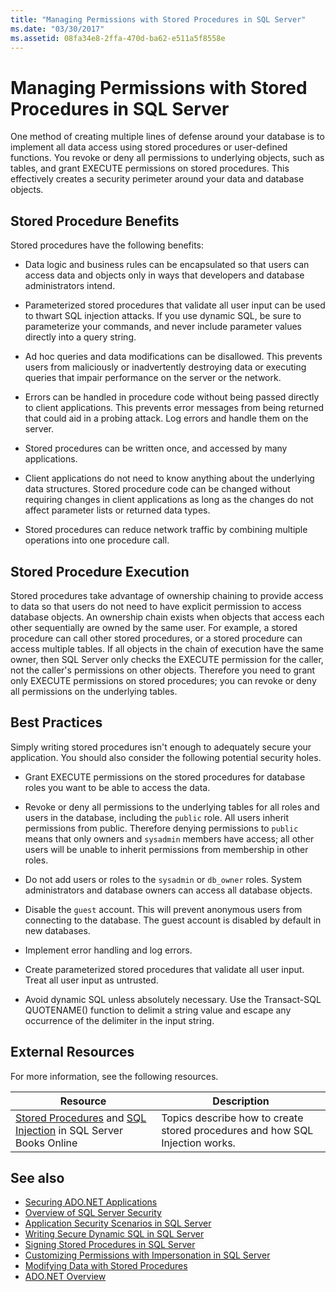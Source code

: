 ```yaml
---
title: "Managing Permissions with Stored Procedures in SQL Server"
ms.date: "03/30/2017"
ms.assetid: 08fa34e8-2ffa-470d-ba62-e511a5f8558e
---
```

# Managing Permissions with Stored Procedures in SQL Server
One method of creating multiple lines of defense around your database is to implement all data access using stored procedures or user-defined functions. You revoke or deny all permissions to underlying objects, such as tables, and grant EXECUTE permissions on stored procedures. This effectively creates a security perimeter around your data and database objects.  
  
## Stored Procedure Benefits  
 Stored procedures have the following benefits:  
  
- Data logic and business rules can be encapsulated so that users can access data and objects only in ways that developers and database administrators intend.  
  
- Parameterized stored procedures that validate all user input can be used to thwart SQL injection attacks. If you use dynamic SQL, be sure to parameterize your commands, and never include parameter values directly into a query string.  
  
- Ad hoc queries and data modifications can be disallowed. This prevents users from maliciously or inadvertently destroying data or executing queries that impair performance on the server or the network.  
  
- Errors can be handled in procedure code without being passed directly to client applications. This prevents error messages from being returned that could aid in a probing attack. Log errors and handle them on the server.  
  
- Stored procedures can be written once, and accessed by many applications.  
  
- Client applications do not need to know anything about the underlying data structures. Stored procedure code can be changed without requiring changes in client applications as long as the changes do not affect parameter lists or returned data types.  
  
- Stored procedures can reduce network traffic by combining multiple operations into one procedure call.  
  
## Stored Procedure Execution  
 Stored procedures take advantage of ownership chaining to provide access to data so that users do not need to have explicit permission to access database objects. An ownership chain exists when objects that access each other sequentially are owned by the same user. For example, a stored procedure can call other stored procedures, or a stored procedure can access multiple tables. If all objects in the chain of execution have the same owner, then SQL Server only checks the EXECUTE permission for the caller, not the caller's permissions on other objects. Therefore you need to grant only EXECUTE permissions on stored procedures; you can revoke or deny all permissions on the underlying tables.  
  
## Best Practices  
 Simply writing stored procedures isn't enough to adequately secure your application. You should also consider the following potential security holes.  
  
- Grant EXECUTE permissions on the stored procedures for database roles you want to be able to access the data.  
  
- Revoke or deny all permissions to the underlying tables for all roles and users in the database, including the `public` role. All users inherit permissions from public. Therefore denying permissions to `public` means that only owners and `sysadmin` members have access; all other users will be unable to inherit permissions from membership in other roles.  
  
- Do not add users or roles to the `sysadmin` or `db_owner` roles. System administrators and database owners can access all database objects.  
  
- Disable the `guest` account. This will prevent anonymous users from connecting to the database. The guest account is disabled by default in new databases.  
  
- Implement error handling and log errors.  
  
- Create parameterized stored procedures that validate all user input. Treat all user input as untrusted.  
  
- Avoid dynamic SQL unless absolutely necessary. Use the Transact-SQL QUOTENAME() function to delimit a string value and escape any occurrence of the delimiter in the input string.  
  
## External Resources  
 For more information, see the following resources.  
  
|Resource|Description|  
|--------------|-----------------|  
|[Stored Procedures](/sql/relational-databases/stored-procedures/stored-procedures-database-engine) and [SQL Injection](/previous-versions/sql/sql-server-2008/ms161953(v=sql.100)) in SQL Server Books Online|Topics describe how to create stored procedures and how SQL Injection works.|  
  
## See also

- [Securing ADO.NET Applications](../securing-ado-net-applications.md)
- [Overview of SQL Server Security](overview-of-sql-server-security.md)
- [Application Security Scenarios in SQL Server](application-security-scenarios-in-sql-server.md)
- [Writing Secure Dynamic SQL in SQL Server](writing-secure-dynamic-sql-in-sql-server.md)
- [Signing Stored Procedures in SQL Server](signing-stored-procedures-in-sql-server.md)
- [Customizing Permissions with Impersonation in SQL Server](customizing-permissions-with-impersonation-in-sql-server.md)
- [Modifying Data with Stored Procedures](../modifying-data-with-stored-procedures.md)
- [ADO.NET Overview](../ado-net-overview.md)
